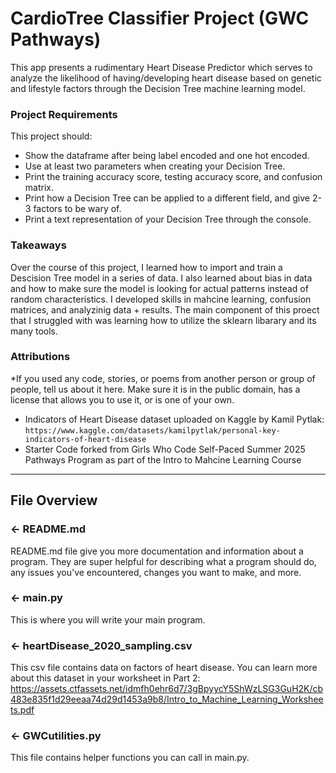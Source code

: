 # CardioTree Classifier Project (GWC Pathways)

This app presents a rudimentary Heart Disease Predictor which serves to analyze the likelihood of having/developing heart disease based on genetic and lifestyle factors through the Decision Tree machine learning model.


### Project Requirements
This project should:
- Show the dataframe after being label encoded and one hot encoded.
- Use at least two parameters when creating your Decision Tree.
- Print the training accuracy score, testing accuracy score, and confusion matrix.
- Print how a Decision Tree can be applied to a different field, and give 2-3 factors to be wary of.
- Print a text representation of your Decision Tree through the console.

### Takeaways
Over the course of this project, I learned how to import and train a Descision Tree model in a series of data. I also learned about bias in data and how to make sure the model is looking for actual patterns instead of random characteristics. I developed skills in mahcine learning, confusion matrices, and analyzinig data + results. The main component of this proect that I struggled with was learning how to utilize the sklearn libarary and its many tools.

###  Attributions
*If you used any code, stories, or poems from another person or group of people, tell us about it here. Make sure it is in the public domain, has a license that allows you to use it, or is one of your own. 
- Indicators of Heart Disease dataset uploaded on Kaggle by Kamil Pytlak: `https://www.kaggle.com/datasets/kamilpytlak/personal-key-indicators-of-heart-disease`
- Starter Code forked from Girls Who Code Self-Paced Summer 2025 Pathways Program as part of the Intro to Mahcine Learning Course
---

## File Overview

### ← README.md

README.md file give you more documentation and information about a program. They are super helpful for describing what a program should do, any issues you've encountered, changes you want to make, and more. 

### ← main.py
This is where you will write your main program.

### ← heartDisease_2020_sampling.csv
This csv file contains data on factors of heart disease. You can learn more about this dataset in your worksheet in Part 2: https://assets.ctfassets.net/idmfh0ehr6d7/3gBpyycY5ShWzLSG3GuH2K/cb483e835f1d29eeaa74d29d1453a9b8/Intro_to_Machine_Learning_Worksheets.pdf

### ← GWCutilities.py
This file contains helper functions you can call in main.py.
